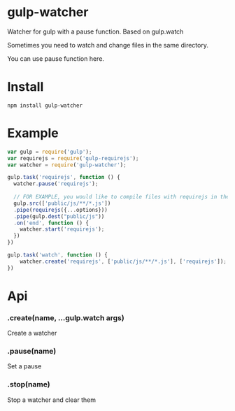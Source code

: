 # gulp-watcher
Watcher for gulp with a pause function. Based on gulp.watch

Sometimes you need to watch and change files in the same directory. 

You can use pause function here.

# Install 
`npm install gulp-watcher`

# Example
```js
var gulp = require('gulp');
var requirejs = require('gulp-requirejs');
var watcher = require('gulp-watcher');

gulp.task('requirejs', function () {
  watcher.pause('requirejs');
  
  // FOR EXAMPLE, you would like to compile files with requirejs in the same directory ('public/js/')
  gulp.src(['public/js/**/*.js'])
  .pipe(requirejs({...options}))
  .pipe(gulp.dest("public/js"))
  .on('end', function () {
    watcher.start('requirejs');
  })    
})

gulp.task('watch', function () {
    watcher.create('requirejs', ['public/js/**/*.js'], ['requirejs']);
})
```

# Api 
### .create(name, ...gulp.watch args)  
Create a watcher

### .pause(name)  
Set a pause

### .stop(name)  
Stop a watcher and clear them
